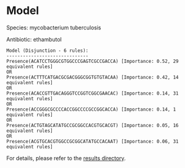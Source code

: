 
# Model

Species: mycobacterium tuberculosis

Antibiotic: ethambutol

```
Model (Disjunction - 6 rules):
------------------------------
Presence(ACATCCTGGGCGTGGCCCGAGTCGCCGACCA) [Importance: 0.52, 29 equivalent rules]
OR
Presence(ACTTTCATGACGCGACGGGCGGTGTGTACAA) [Importance: 0.42, 14 equivalent rules]
OR
Presence(ACACCGTTGACAGGGTCCGGTCGGCGAACAC) [Importance: 0.14, 31 equivalent rules]
OR
Presence(ACCGGGCGCCCCACCGGCCCCGCCGGCACCA) [Importance: 0.14, 1 equivalent rules]
OR
Presence(ACTGTAGCATATGCCGCGGCCACGTGCACGT) [Importance: 0.05, 16 equivalent rules]
OR
Presence(ACGTGCACGTGGCCGCGGCATATGCCACAAT) [Importance: 0.06, 31 equivalent rules]

```

For details, please refer to the [results directory](../../../../../results/scm_b/mycobacterium%20tuberculosis/ethambutol/repeat_2/).


